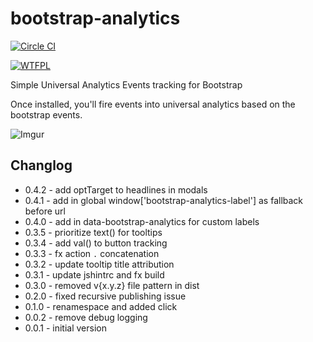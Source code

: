 # bootstrap-analytics

[![Circle CI](https://circleci.com/gh/tomfuertes/bootstrap-analytics.svg?style=svg)](https://circleci.com/gh/tomfuertes/bootstrap-analytics)

[![WTFPL](http://www.wtfpl.net/wp-content/uploads/2012/12/wtfpl-badge-4.png)](http://www.wtfpl.net/)

Simple Universal Analytics Events tracking for Bootstrap

Once installed, you'll fire events into universal analytics based on the bootstrap events.

![Imgur](https://i.imgur.com/6m7nrOQ.png)

## Changlog

* 0.4.2 - add optTarget to headlines in modals
* 0.4.1 - add in global window['bootstrap-analytics-label'] as fallback before url
* 0.4.0 - add in data-bootstrap-analytics for custom labels
* 0.3.5 - prioritize text() for tooltips
* 0.3.4 - add val() to button tracking
* 0.3.3 - fx action `.` concatenation
* 0.3.2 - update tooltip title attribution
* 0.3.1 - update jshintrc and fx build
* 0.3.0 - removed v{x.y.z} file pattern in dist
* 0.2.0 - fixed recursive publishing issue
* 0.1.0 - renamespace and added click
* 0.0.2 - remove debug logging
* 0.0.1 - initial version

